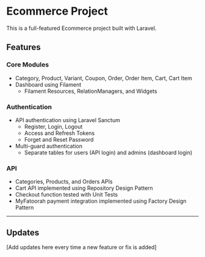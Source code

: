 # Ecommerce Project

This is a full-featured Ecommerce project built with Laravel.

## Features

### Core Modules
- Category, Product, Variant, Coupon, Order, Order Item, Cart, Cart Item
- Dashboard using Filament
  - Filament Resources, RelationManagers, and Widgets

### Authentication
- API authentication using Laravel Sanctum
  - Register, Login, Logout
  - Access and Refresh Tokens
  - Forget and Reset Password
- Multi-guard authentication
  - Separate tables for users (API login) and admins (dashboard login)

### API
- Categories, Products, and Orders APIs
- Cart API implemented using Repository Design Pattern
- Checkout function tested with Unit Tests
- MyFatoorah payment integration implemented using Factory Design Pattern

---

## Updates

[Add updates here every time a new feature or fix is added]


